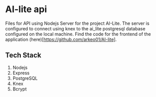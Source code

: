 # AI-lite api

Files for API using Nodejs Server for the project AI-Lite. The server is configured to connect using knex to the ai_lite postgresql database configured on the local machine.
Find the code for the frontend of the application (here)[https://github.com/arkeo01/AI-lite].

## Tech Stack
1. Nodejs
2. Express
3. PostgreSQL
4. Knex
5. Bcrypt

